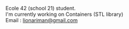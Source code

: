 Ecole 42 (school 21) student. <br>
I'm currently working on Containers (STL library) <br>
Email : lionariman@gmail.com
